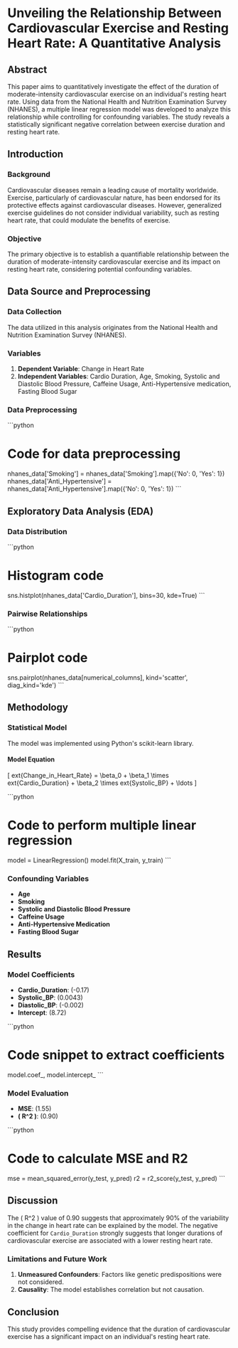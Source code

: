 
# Unveiling the Relationship Between Cardiovascular Exercise and Resting Heart Rate: A Quantitative Analysis

## Abstract

This paper aims to quantitatively investigate the effect of the duration of moderate-intensity cardiovascular exercise on an individual's resting heart rate. Using data from the National Health and Nutrition Examination Survey (NHANES), a multiple linear regression model was developed to analyze this relationship while controlling for confounding variables. The study reveals a statistically significant negative correlation between exercise duration and resting heart rate.

## Introduction

### Background

Cardiovascular diseases remain a leading cause of mortality worldwide. Exercise, particularly of cardiovascular nature, has been endorsed for its protective effects against cardiovascular diseases. However, generalized exercise guidelines do not consider individual variability, such as resting heart rate, that could modulate the benefits of exercise.

### Objective

The primary objective is to establish a quantifiable relationship between the duration of moderate-intensity cardiovascular exercise and its impact on resting heart rate, considering potential confounding variables.

## Data Source and Preprocessing

### Data Collection

The data utilized in this analysis originates from the National Health and Nutrition Examination Survey (NHANES).

### Variables

1. **Dependent Variable**: Change in Heart Rate
2. **Independent Variables**: Cardio Duration, Age, Smoking, Systolic and Diastolic Blood Pressure, Caffeine Usage, Anti-Hypertensive medication, Fasting Blood Sugar

### Data Preprocessing

\```python
# Code for data preprocessing
nhanes_data['Smoking'] = nhanes_data['Smoking'].map({'No': 0, 'Yes': 1})
nhanes_data['Anti_Hypertensive'] = nhanes_data['Anti_Hypertensive'].map({'No': 0, 'Yes': 1})
\```

## Exploratory Data Analysis (EDA)

### Data Distribution

\```python
# Histogram code
sns.histplot(nhanes_data['Cardio_Duration'], bins=30, kde=True)
\```

### Pairwise Relationships

\```python
# Pairplot code
sns.pairplot(nhanes_data[numerical_columns], kind='scatter', diag_kind='kde')
\```

## Methodology

### Statistical Model

The model was implemented using Python's scikit-learn library.

#### Model Equation

\[
	ext{Change\_in\_Heart\_Rate} = \beta_0 + \beta_1 \times 	ext{Cardio\_Duration} + \beta_2 \times 	ext{Systolic\_BP} + \ldots
\]

\```python
# Code to perform multiple linear regression
model = LinearRegression()
model.fit(X_train, y_train)
\```

### Confounding Variables

- **Age**
- **Smoking**
- **Systolic and Diastolic Blood Pressure**
- **Caffeine Usage**
- **Anti-Hypertensive Medication**
- **Fasting Blood Sugar**

## Results

### Model Coefficients

- **Cardio_Duration**: \(-0.17\)
- **Systolic_BP**: \(0.0043\)
- **Diastolic_BP**: \(-0.002\)
- **Intercept**: \(8.72\)

\```python
# Code snippet to extract coefficients
model.coef_, model.intercept_
\```

### Model Evaluation

- **MSE**: \(1.55\)
- **\( R^2 \)**: \(0.90\)

\```python
# Code to calculate MSE and R2
mse = mean_squared_error(y_test, y_pred)
r2 = r2_score(y_test, y_pred)
\```

## Discussion

The \( R^2 \) value of 0.90 suggests that approximately 90% of the variability in the change in heart rate can be explained by the model. The negative coefficient for `Cardio_Duration` strongly suggests that longer durations of cardiovascular exercise are associated with a lower resting heart rate.

### Limitations and Future Work

1. **Unmeasured Confounders**: Factors like genetic predispositions were not considered.
2. **Causality**: The model establishes correlation but not causation.

## Conclusion

This study provides compelling evidence that the duration of cardiovascular exercise has a significant impact on an individual's resting heart rate.
